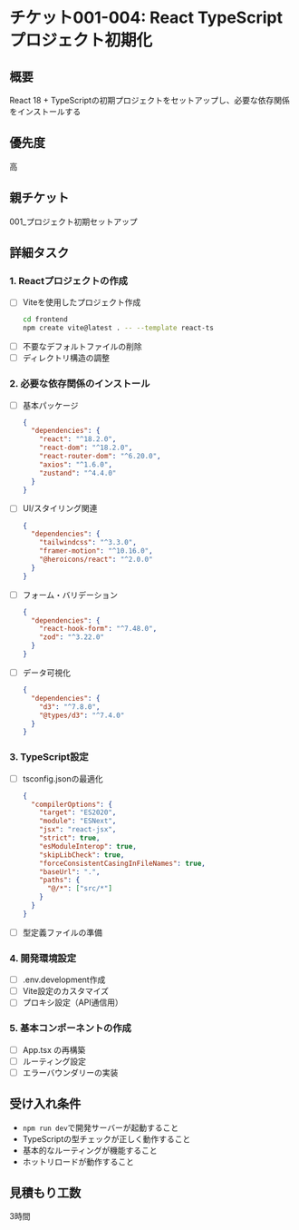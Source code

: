 # チケット001-004: React TypeScriptプロジェクト初期化

## 概要
React 18 + TypeScriptの初期プロジェクトをセットアップし、必要な依存関係をインストールする

## 優先度
高

## 親チケット
001_プロジェクト初期セットアップ

## 詳細タスク

### 1. Reactプロジェクトの作成
- [ ] Viteを使用したプロジェクト作成
  ```bash
  cd frontend
  npm create vite@latest . -- --template react-ts
  ```
- [ ] 不要なデフォルトファイルの削除
- [ ] ディレクトリ構造の調整

### 2. 必要な依存関係のインストール
- [ ] 基本パッケージ
  ```json
  {
    "dependencies": {
      "react": "^18.2.0",
      "react-dom": "^18.2.0",
      "react-router-dom": "^6.20.0",
      "axios": "^1.6.0",
      "zustand": "^4.4.0"
    }
  }
  ```
- [ ] UI/スタイリング関連
  ```json
  {
    "dependencies": {
      "tailwindcss": "^3.3.0",
      "framer-motion": "^10.16.0",
      "@heroicons/react": "^2.0.0"
    }
  }
  ```
- [ ] フォーム・バリデーション
  ```json
  {
    "dependencies": {
      "react-hook-form": "^7.48.0",
      "zod": "^3.22.0"
    }
  }
  ```
- [ ] データ可視化
  ```json
  {
    "dependencies": {
      "d3": "^7.8.0",
      "@types/d3": "^7.4.0"
    }
  }
  ```

### 3. TypeScript設定
- [ ] tsconfig.jsonの最適化
  ```json
  {
    "compilerOptions": {
      "target": "ES2020",
      "module": "ESNext",
      "jsx": "react-jsx",
      "strict": true,
      "esModuleInterop": true,
      "skipLibCheck": true,
      "forceConsistentCasingInFileNames": true,
      "baseUrl": ".",
      "paths": {
        "@/*": ["src/*"]
      }
    }
  }
  ```
- [ ] 型定義ファイルの準備

### 4. 開発環境設定
- [ ] .env.development作成
- [ ] Vite設定のカスタマイズ
- [ ] プロキシ設定（API通信用）

### 5. 基本コンポーネントの作成
- [ ] App.tsx の再構築
- [ ] ルーティング設定
- [ ] エラーバウンダリーの実装

## 受け入れ条件
- `npm run dev`で開発サーバーが起動すること
- TypeScriptの型チェックが正しく動作すること
- 基本的なルーティングが機能すること
- ホットリロードが動作すること

## 見積もり工数
3時間